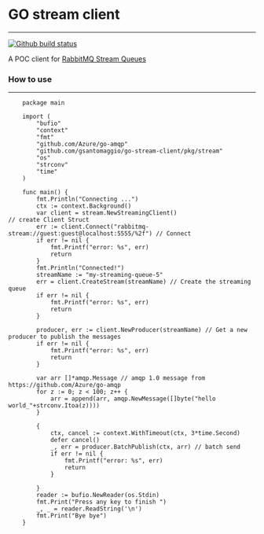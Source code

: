 # GO stream client
---
[![Github build status](![Build](https://github.com/Gsantomaggio/go-stream-client/workflows/Build/badge.svg))](https://github.com/Gsantomaggio/go-stream-client/actions)


A POC client for [RabbitMQ Stream Queues](https://github.com/rabbitmq/rabbitmq-server/tree/master/deps/rabbitmq_stream)

### How to use
---

```golang
    package main
    
    import (
    	"bufio"
    	"context"
    	"fmt"
    	"github.com/Azure/go-amqp"
    	"github.com/gsantomaggio/go-stream-client/pkg/stream"
    	"os"
    	"strconv"
    	"time"
    )
    
    func main() {
    	fmt.Println("Connecting ...")
    	ctx := context.Background()
    	var client = stream.NewStreamingClient()                                  // create Client Struct
    	err := client.Connect("rabbitmq-stream://guest:guest@localhost:5555/%2f") // Connect
    	if err != nil {
    		fmt.Printf("error: %s", err)
    		return
    	}
    	fmt.Println("Connected!")
    	streamName := "my-streaming-queue-5"
    	err = client.CreateStream(streamName) // Create the streaming queue
    	if err != nil {
    		fmt.Printf("error: %s", err)
    		return
    	}
    
    	producer, err := client.NewProducer(streamName) // Get a new producer to publish the messages
    	if err != nil {
    		fmt.Printf("error: %s", err)
    		return
    	}
    
    	var arr []*amqp.Message // amqp 1.0 message from https://github.com/Azure/go-amqp
    	for z := 0; z < 100; z++ {
    		arr = append(arr, amqp.NewMessage([]byte("hello world_"+strconv.Itoa(z))))
    	}
    
    	{
    		ctx, cancel := context.WithTimeout(ctx, 3*time.Second)
    		defer cancel()
    		_, err = producer.BatchPublish(ctx, arr) // batch send
    		if err != nil {
    			fmt.Printf("error: %s", err)
    			return
    		}
    
    	}
    	reader := bufio.NewReader(os.Stdin)
    	fmt.Print("Press any key to finish ")
    	_, _ = reader.ReadString('\n')
    	fmt.Print("Bye bye")
    }
```
 
